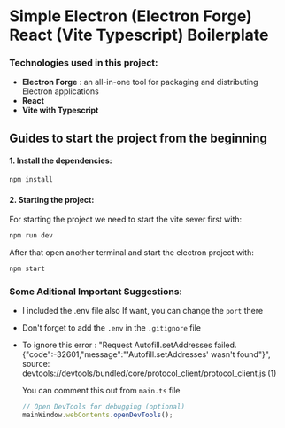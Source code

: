 # Simple Electron (Electron Forge) React (Vite Typescript) Boilerplate

### Technologies used in this project:

- **Electron Forge** : an all-in-one tool for packaging and distributing Electron applications
- **React**
- **Vite with Typescript**

## Guides to start the project from the beginning

#### 1. Install the dependencies:

```bash
npm install
```

#### 2. Starting the project:

For starting the project we need to start the vite sever first with:

```bash
npm run dev
```

After that open another terminal and start the electron project with:

```bash
npm start
```

### Some Aditional Important Suggestions:

- I included the .env file also If want, you can change the `port` there

- Don't forget to add the `.env` in the `.gitignore` file

- To ignore this error :
  "Request Autofill.setAddresses failed. {"code":-32601,"message":"'Autofill.setAddresses' wasn't found"}", source: devtools://devtools/bundled/core/protocol_client/protocol_client.js (1)

  You can comment this out from `main.ts` file

  ```js
  // Open DevTools for debugging (optional)
  mainWindow.webContents.openDevTools();
  ```
